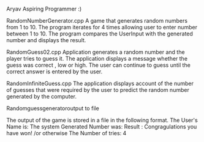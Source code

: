Aryav
Aspiring Programmer :)

RandomNumberGenerator.cpp
A game that generates random numbers from 1 to 10.
The program iterates for 4 times allowing user to enter number between 1 to 10.
The program compares the UserInput with the generated number and displays the result.

RandomGuess02.cpp
Application generates a random number and the player tries to guess it. The application displays a message whether the guess was correct , low or high. The user can continue to guess until the correct answer is entered by the user.

RandomInfiniteGuess.cpp
The application displays account of the number of guesses that were required by the user to predict the random number generated by the computer.

Randomguessgeneratoroutput to file

The output of the game is stored in a file in the following format.
The User's Name is: 
The system Generated Number was: 
Result : Congragulations you have won! /or otherwise
The Number of tries: 4
